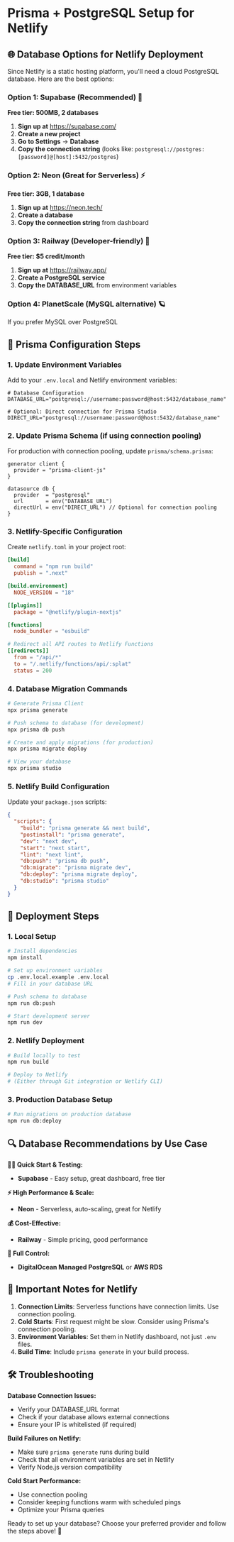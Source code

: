 # Prisma + PostgreSQL Setup for Netlify

## 🌐 Database Options for Netlify Deployment

Since Netlify is a static hosting platform, you'll need a cloud PostgreSQL database. Here are the best options:

### Option 1: Supabase (Recommended) 🌟
**Free tier: 500MB, 2 databases**

1. **Sign up at** https://supabase.com/
2. **Create a new project**
3. **Go to Settings** → **Database**
4. **Copy the connection string** (looks like: `postgresql://postgres:[password]@[host]:5432/postgres`)

### Option 2: Neon (Great for Serverless) ⚡
**Free tier: 3GB, 1 database**

1. **Sign up at** https://neon.tech/
2. **Create a database**
3. **Copy the connection string** from dashboard

### Option 3: Railway (Developer-friendly) 🚂
**Free tier: $5 credit/month**

1. **Sign up at** https://railway.app/
2. **Create a PostgreSQL service**
3. **Copy the DATABASE_URL** from environment variables

### Option 4: PlanetScale (MySQL alternative) 🪐
If you prefer MySQL over PostgreSQL

## 🔧 Prisma Configuration Steps

### 1. Update Environment Variables

Add to your `.env.local` and Netlify environment variables:

```env
# Database Configuration
DATABASE_URL="postgresql://username:password@host:5432/database_name"

# Optional: Direct connection for Prisma Studio
DIRECT_URL="postgresql://username:password@host:5432/database_name"
```

### 2. Update Prisma Schema (if using connection pooling)

For production with connection pooling, update `prisma/schema.prisma`:

```prisma
generator client {
  provider = "prisma-client-js"
}

datasource db {
  provider  = "postgresql"
  url       = env("DATABASE_URL")
  directUrl = env("DIRECT_URL") // Optional for connection pooling
}
```

### 3. Netlify-Specific Configuration

Create `netlify.toml` in your project root:

```toml
[build]
  command = "npm run build"
  publish = ".next"

[build.environment]
  NODE_VERSION = "18"

[[plugins]]
  package = "@netlify/plugin-nextjs"

[functions]
  node_bundler = "esbuild"

# Redirect all API routes to Netlify Functions
[[redirects]]
  from = "/api/*"
  to = "/.netlify/functions/api/:splat"
  status = 200
```

### 4. Database Migration Commands

```bash
# Generate Prisma Client
npx prisma generate

# Push schema to database (for development)
npx prisma db push

# Create and apply migrations (for production)
npx prisma migrate deploy

# View your database
npx prisma studio
```

### 5. Netlify Build Configuration

Update your `package.json` scripts:

```json
{
  "scripts": {
    "build": "prisma generate && next build",
    "postinstall": "prisma generate",
    "dev": "next dev",
    "start": "next start",
    "lint": "next lint",
    "db:push": "prisma db push",
    "db:migrate": "prisma migrate dev",
    "db:deploy": "prisma migrate deploy",
    "db:studio": "prisma studio"
  }
}
```

## 🚀 Deployment Steps

### 1. Local Setup
```bash
# Install dependencies
npm install

# Set up environment variables
cp .env.local.example .env.local
# Fill in your database URL

# Push schema to database
npm run db:push

# Start development server
npm run dev
```

### 2. Netlify Deployment
```bash
# Build locally to test
npm run build

# Deploy to Netlify
# (Either through Git integration or Netlify CLI)
```

### 3. Production Database Setup
```bash
# Run migrations on production database
npm run db:deploy
```

## 🔍 Database Recommendations by Use Case

**🏃‍♂️ Quick Start & Testing:**
- **Supabase** - Easy setup, great dashboard, free tier

**⚡ High Performance & Scale:**
- **Neon** - Serverless, auto-scaling, great for Netlify

**💰 Cost-Effective:**
- **Railway** - Simple pricing, good performance

**🔧 Full Control:**
- **DigitalOcean Managed PostgreSQL** or **AWS RDS**

## 🚨 Important Notes for Netlify

1. **Connection Limits**: Serverless functions have connection limits. Use connection pooling.
2. **Cold Starts**: First request might be slow. Consider using Prisma's connection pooling.
3. **Environment Variables**: Set them in Netlify dashboard, not just `.env` files.
4. **Build Time**: Include `prisma generate` in your build process.

## 🛠️ Troubleshooting

**Database Connection Issues:**
- Verify your DATABASE_URL format
- Check if your database allows external connections
- Ensure your IP is whitelisted (if required)

**Build Failures on Netlify:**
- Make sure `prisma generate` runs during build
- Check that all environment variables are set in Netlify
- Verify Node.js version compatibility

**Cold Start Performance:**
- Use connection pooling
- Consider keeping functions warm with scheduled pings
- Optimize your Prisma queries

Ready to set up your database? Choose your preferred provider and follow the steps above! 🚀